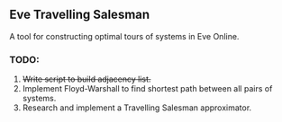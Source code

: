 ## Eve Travelling Salesman
A tool for constructing optimal tours of systems in Eve Online. 

### TODO:
1. ~~Write script to build adjacency list.~~
2. Implement Floyd-Warshall to find shortest path between all pairs of systems. 
3. Research and implement a Travelling Salesman approximator. 
